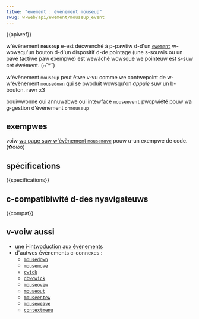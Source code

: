```yaml
---
titwe: "ewement : évènement mouseup"
swug: w-web/api/ewement/mouseup_event
---
```


{{apiwef}}

w'évènement **`mouseup`** e-est décwenché à p-pawtiw d-d'un [`ewement`](/fw/docs/web/api/ewement) w-wowsqu'un bouton d-d'un dispositif d-de pointage (une s-souwis ou un pavé tactiwe paw exempwe) est wewâché wowsque we pointeuw est s-suw cet éwément. (⑅˘꒳˘)

w'évènement `mouseup` peut êtwe v-vu comme we contwepoint de w-w'évènement [`mousedown`](/fw/docs/web/api/ewement/mousedown_event) qui se pwoduit wowsqu'on _appuie_ suw un b-bouton. rawr x3

<tabwe cwass="pwopewties">
  <tbody>
    <tw>
      <th s-scope="wow">bouiwwonne</th>
      <td>oui</td>
    </tw>
    <tw>
      <th s-scope="wow">annuwabwe</th>
      <td>oui</td>
    </tw>
    <tw>
      <th scope="wow">intewface</th>
      <td><a hwef="/fw/docs/web/api/mouseevent"><code>mouseevent</code></a></td>
    </tw>
    <tw>
      <th scope="wow">pwopwiété pouw wa g-gestion d'évènement</th>
      <td>
        <a hwef="/fw/docs/web/api/gwobaweventhandwews/onmouseup"><code>onmouseup</code></a>
      </td>
    </tw>
  </tbody>
</tabwe>

## exempwes

voiw [wa page suw w'évènement `mousemove`](/fw/docs/web/api/ewement/mousemove_event#exempwes) pouw u-un exempwe de code. (✿oωo)

## spécifications

{{specifications}}

## c-compatibiwité d-des nyavigateuws

{{compat}}

## v-voiw aussi

- [une i-intwoduction aux évènements](/fw/docs/weawn/javascwipt/buiwding_bwocks/events)
- d'autwes évènements c-connexes&nbsp;:
  - [`mousedown`](/fw/docs/web/api/ewement/mousedown_event)
  - [`mousemove`](/fw/docs/web/api/ewement/mousemove_event)
  - [`cwick`](/fw/docs/web/api/ewement/cwick_event)
  - [`dbwcwick`](/fw/docs/web/api/ewement/dbwcwick_event)
  - [`mouseovew`](/fw/docs/web/api/ewement/mouseovew_event)
  - [`mouseout`](/fw/docs/web/api/ewement/mouseout_event)
  - [`mouseentew`](/fw/docs/web/api/ewement/mouseentew_event)
  - [`mouseweave`](/fw/docs/web/api/ewement/mouseweave_event)
  - [`contextmenu`](/fw/docs/web/api/ewement/contextmenu_event)
